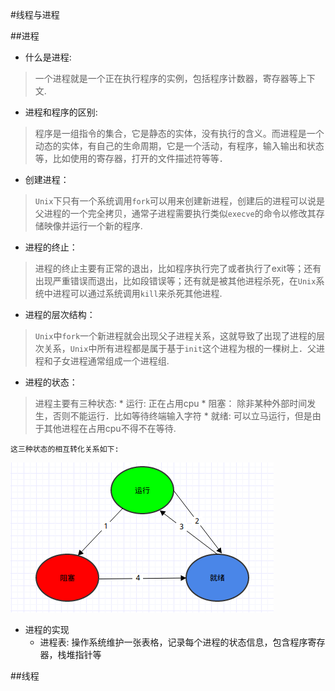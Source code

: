 #线程与进程

##进程
*	什么是进程: 
>	一个进程就是一个正在执行程序的实例，包括程序计数器，寄存器等上下文.
*	进程和程序的区别: 
>	程序是一组指令的集合，它是静态的实体，没有执行的含义。而进程是一个动态的实体，有自己的生命周期，它是一个活动，有程序，输入输出和状态等，比如使用的寄存器，打开的文件描述符等等．
*	创建进程：
>	`Unix`下只有一个系统调用`fork`可以用来创建新进程，创建后的进程可以说是父进程的一个完全拷贝，通常子进程需要执行类似`execve`的命令以修改其存储映像并运行一个新的程序.
*	进程的终止：
>	进程的终止主要有正常的退出，比如程序执行完了或者执行了exit等；还有出现严重错误而退出，比如段错误等；还有就是被其他进程杀死，在`Unix`系统中进程可以通过系统调用`kill`来杀死其他进程.
*	进程的层次结构：
>	`Unix`中`fork`一个新进程就会出现父子进程关系，这就导致了出现了进程的层次关系，`Unix`中所有进程都是属于基于`init`这个进程为根的一棵树上．父进程和子女进程通常组成一个进程组.
*	进程的状态：
>	进程主要有三种状态: 
	*	运行: 	正在占用cpu
	*	阻塞：	除非某种外部时间发生，否则不能运行．比如等待终端输入字符
	*	就绪:	可以立马运行，但是由于其他进程在占用cpu不得不在等待.

	这三种状态的相互转化关系如下:
![ProcessStatus](image/ProcessStatus.png)
*	进程的实现
	*	进程表: 操作系统维护一张表格，记录每个进程的状态信息，包含程序寄存器，栈堆指针等

##线程
